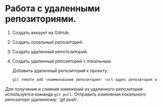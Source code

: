 # Работа с удаленными репозиториями.
1. Создать аккаунт на GitHub.
2. Создать локальный репозиторий.
3. Создать удаленный репотозиторий.
4. Создать удаленный репозиторий с локальным.

   Добавить удаленный репозиторий к проекту:
   ```Bash
   git remote add <наименование репозитория> <url-адрес репозитория в сети>
   ```
Для получения и слияния изменений из удаленного репозитория используется команда `git pull`.
Отправить изменения локального репозитори удаленному: 'git push'.
